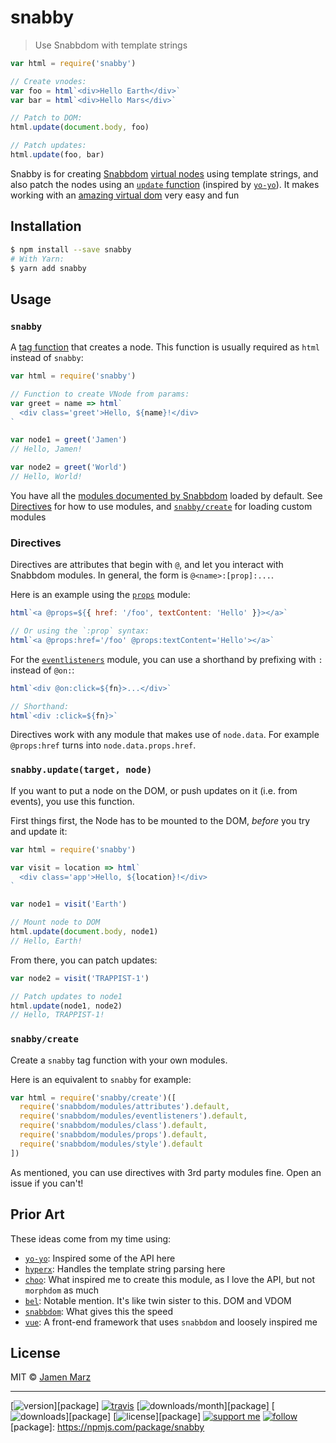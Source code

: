 
# snabby

> Use Snabbdom with template strings

```js
var html = require('snabby')

// Create vnodes:
var foo = html`<div>Hello Earth</div>`
var bar = html`<div>Hello Mars</div>`

// Patch to DOM:
html.update(document.body, foo)

// Patch updates:
html.update(foo, bar)
```

Snabby is for creating [Snabbdom](https://github.com/snabbdom/snabbdom) [virtual nodes](https://github.com/snabbdom/snabbdom#virtual-node) using template strings, and also patch the nodes using an [`update` function](#snabby_update) (inspired by [`yo-yo`](https://npmjs.com/yo-yo)).  It makes working with an [amazing virtual dom](https://github.com/snabbdom/snabbdom#features) very easy and fun

## Installation

```sh
$ npm install --save snabby
# With Yarn:
$ yarn add snabby
```

## Usage

### `snabby`

A [tag function](https://developer.mozilla.org/en-US/docs/Web/JavaScript/Reference/Template_literals#Tagged_template_literals) that creates a node.  This function is usually required as `html` instead of `snabby`:

```js
var html = require('snabby')

// Function to create VNode from params:
var greet = name => html`
  <div class='greet'>Hello, ${name}!</div>
`

var node1 = greet('Jamen')
// Hello, Jamen!

var node2 = greet('World')
// Hello, World!
```

You have all the [modules documented by Snabbdom](https://github.com/snabbdom/snabbdom#modules-documentation) loaded by default.  See [Directives](#directives) for how to use modules, and [`snabby/create`](#snabby_create) for loading custom modules

### Directives

Directives are attributes that begin with `@`, and let you interact with Snabbdom modules.  In general, the form is `@<name>:[prop]:...`.

Here is an example using the [`props`](https://github.com/snabbdom/snabbdom#the-props-module) module:

```js
html`<a @props=${{ href: '/foo', textContent: 'Hello' }}></a>`

// Or using the `:prop` syntax:
html`<a @props:href='/foo' @props:textContent='Hello'></a>`
```

For the [`eventlisteners`](https://github.com/snabbdom/snabbdom#eventlisteners-module) module, you can use a shorthand by prefixing with `:` instead of `@on:`:

```js
html`<div @on:click=${fn}>...</div>`

// Shorthand:
html`<div :click=${fn}>`
```

Directives work with any module that makes use of `node.data`.  For example `@props:href` turns into `node.data.props.href`.

### `snabby.update(target, node)`

If you want to put a node on the DOM, or push updates on it (i.e. from events), you use this function.

First things first, the Node has to be mounted to the DOM, _before_ you try and update it:

```js
var html = require('snabby')

var visit = location => html`
  <div class='app'>Hello, ${location}!</div>
`

var node1 = visit('Earth')

// Mount node to DOM
html.update(document.body, node1)
// Hello, Earth!
```

From there, you can patch updates:

```js
var node2 = visit('TRAPPIST-1')

// Patch updates to node1
html.update(node1, node2)
// Hello, TRAPPIST-1!
```

### `snabby/create`

Create a `snabby` tag function with your own modules.

Here is an equivalent to `snabby` for example:

```js
var html = require('snabby/create')([
  require('snabbdom/modules/attributes').default,
  require('snabbdom/modules/eventlisteners').default,
  require('snabbdom/modules/class').default,
  require('snabbdom/modules/props').default,
  require('snabbdom/modules/style').default
])
```

As mentioned, you can use directives with 3rd party modules fine.  Open an issue if you can't!

## Prior Art

These ideas come from my time using:

 - [`yo-yo`](https://npmjs.com/yo-yo): Inspired some of the API here
 - [`hyperx`](https://npmjs.com/hyperx): Handles the template string parsing here
 - [`choo`](https://npmjs.com/choo): What inspired me to create this module, as I love the API, but not `morphdom` as much
 - [`bel`](https://npmjs.com/bel):  Notable mention.  It's like twin sister to this. DOM and VDOM
 - [`snabbdom`](https://npmjs.com/snabbdom): What gives this the speed
 - [`vue`](https://npmjs.com/vue): A front-end framework that uses `snabbdom` and loosely inspired me

## License

MIT © [Jamen Marz](https://git.io/jamen)

---

[![version](https://img.shields.io/npm/v/snabby.svg?style=flat-square)][package] [![travis](https://img.shields.io/travis/snabby/jamen.svg?style=flat-square)](https://travis-ci.org/snabby/jamen) [![downloads/month](https://img.shields.io/npm/dm/snabby.svg?style=flat-square)][package] [![downloads](https://img.shields.io/npm/dt/snabby.svg?style=flat-square)][package] [![license](https://img.shields.io/npm/l/snabby.svg?style=flat-square)][package] [![support me](https://img.shields.io/badge/support%20me-paypal-green.svg?style=flat-square)](https://www.paypal.me/jamenmarz/5usd) [![follow](https://img.shields.io/github/followers/jamen.svg?style=social&label=Follow)](https://github.com/jamen)
[package]: https://npmjs.com/package/snabby
